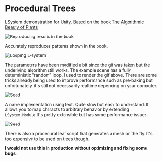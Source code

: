 # Procedural Trees
LSystem demonstration for Unity.
Based on the book [The Algorithmic Beauty of Plants](https://www.amazon.com/Algorithmic-Beauty-Plants-Virtual-Laboratory/dp/0387946764)

![Reproducing results in the book](https://media.giphy.com/media/St3rRONeAxaap0PEVK/giphy.gif)

Accurately reproduces patterns shown in the book.

![Looping L-system](https://media.giphy.com/media/cNNmnpP1awBVCYYRCV/giphy.gif)

The parameters have been modified a bit since the gif was taken but the underlying algorithm still works.
The example scene has a fully deterministic "random" loop. I used to render the gif above. There are some tricks already being used to improve performance such as pre-baking but unfortunately, it's still not necessarily realtime depending on your computer. 


![Seed](https://media.giphy.com/media/Q7Wf3iIPOP8y4xIRV5/giphy.gif)

A naive implementation using text. Quite slow but easy to understand. It allows you to map characts to arbitrary behavior by extending `LSystem.Module` It's pretty extensible but has some performance issues.

![Seed](https://media.giphy.com/media/f8PbJ8sqfWptR9b1Sq/giphy.gif)

There is also a procedural leaf script that generates a mesh on the fly. It's too expensive to be used on trees though.

**I would not use this in production without optimizing and fixing some bugs.**
